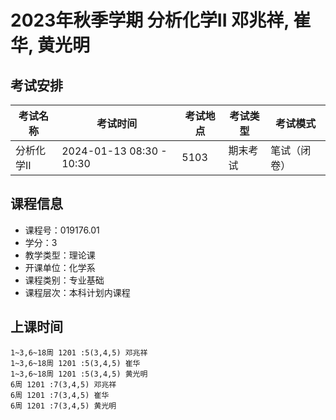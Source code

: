 # 2023年秋季学期 分析化学II 邓兆祥, 崔华, 黄光明




## 考试安排

| 考试名称 | 考试时间 | 考试地点 | 考试类型 | 考试模式 |
| -------- | -------- | -------- | -------- | -------- |
| 分析化学II | 2024-01-13 08:30 - 10:30 | 5103 | 期末考试 | 笔试（闭卷） |





## 课程信息

- 课程号：019176.01
- 学分：3
- 教学类型：理论课
- 开课单位：化学系
- 课程类别：专业基础
- 课程层次：本科计划内课程

## 上课时间

```
1~3,6~18周 1201 :5(3,4,5) 邓兆祥
1~3,6~18周 1201 :5(3,4,5) 崔华
1~3,6~18周 1201 :5(3,4,5) 黄光明
6周 1201 :7(3,4,5) 邓兆祥
6周 1201 :7(3,4,5) 崔华
6周 1201 :7(3,4,5) 黄光明
```

